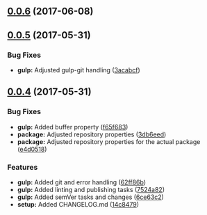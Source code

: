 <a name="0.0.6"></a>
## [0.0.6](https://github.com/rokie83/flexgrid/compare/0.0.5...0.0.6) (2017-06-08)



<a name="0.0.5"></a>
## [0.0.5](https://github.com/rokie83/flexgrid/compare/0.0.4...0.0.5) (2017-05-31)


### Bug Fixes

* **gulp:** Adjusted gulp-git handling ([3acabcf](https://github.com/rokie83/flexgrid/commit/3acabcf))



<a name="0.0.4"></a>
## [0.0.4](https://github.com/rokie83/flexgrid/compare/14c8479...0.0.4) (2017-05-31)


### Bug Fixes

* **gulp:** Added buffer property ([f65f683](https://github.com/rokie83/flexgrid/commit/f65f683))
* **package:** Adjusted repository properties ([3db6eed](https://github.com/rokie83/flexgrid/commit/3db6eed))
* **package:** Adjusted repository properties for the actual package ([e4d0518](https://github.com/rokie83/flexgrid/commit/e4d0518))


### Features

* **gulp:** Added git and error handling ([62ff86b](https://github.com/rokie83/flexgrid/commit/62ff86b))
* **gulp:** Added linting and publishing tasks ([7524a82](https://github.com/rokie83/flexgrid/commit/7524a82))
* **gulp:** Added semVer tasks and changes ([6ce63c2](https://github.com/rokie83/flexgrid/commit/6ce63c2))
* **setup:** Added CHANGELOG.md ([14c8479](https://github.com/rokie83/flexgrid/commit/14c8479))



